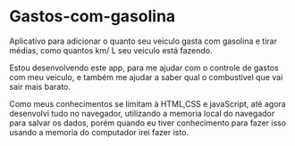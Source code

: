 # Gastos-com-gasolina
Aplicativo para adicionar o quanto seu veiculo gasta com gasolina e tirar médias, como quantos km/ L seu veiculo está fazendo.

Estou desenvolvendo este app, para me ajudar com o controle de gastos com meu veiculo, e também me ajudar a saber qual o combustivel que vai sair mais barato.

Como meus conhecimentos se limitam à HTML,CSS e javaScript, até agora desenvolvi tudo no navegador, utilizando a memoria local do navegador para salvar os dados,
porém quando eu tiver conhecimento para fazer isso usando a memoria do computador irei fazer isto.
